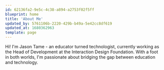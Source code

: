 ```yaml
---
id: 62136fa2-9e5c-4c38-a894-a2753f02f5ff
blueprint: home
title: 'About Me'
updated_by: 5761106b-2220-429b-b49a-5e42cc8df619
updated_at: 1680362963
template: page
---
```

Hi! I'm Jason Tame - an educator turned technologist, currently working as the Head of Development at the Interaction Design Foundation. With a foot in both worlds, I'm passionate about bridging the gap between education and technology.